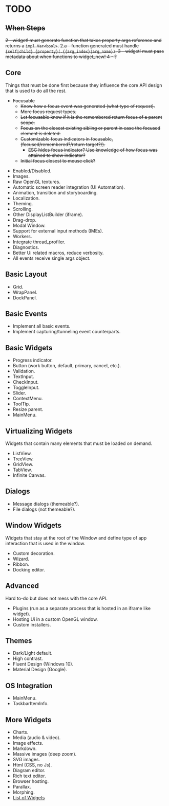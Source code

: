 # TODO

<del>

## When Steps
2 - widget! must generate function that takes property args reference and returns a `impl Var<bool>`.
2.a - function generated must handle `{self|child}.{property}(.{{arg_index}|arg_name})`.
3 - widget! must pass metadata about when functions to widget_new!
4 - ?

</del>

## Core

Things that must be done first because they influence the core API design that is used to do all the rest.

<del>

* Focusable
  * Know how a focus event was generated (what type of request).
  * More focus request types.
  * Let focusable know if it is the remembered return focus of a parent scope.
  * Focus on the closest existing sibling or parent in case the focused element is deleted.
  * Customizable focus indicators in focusable, (focused/remembered?/return target?/).
    * ESC hides focus indicator? Use knowledge of how focus was attained to show indicator?
  * Initial focus closest to mouse click?

</del>

* Enabled/Disabled.
* Images.
* Raw OpenGL textures.
* Automatic screen reader integration (UI Automation).
* Animation, transition and storyboarding.
* Localization.
* Theming.
* Scrolling.
* Other DisplayListBuilder (iframe).
* Drag-drop.
* Modal Window.
* Support for external input methods (IMEs).
* Workers.
* Integrate thread_profiler.
* Diagnostics.
* Better Ui related macros, reduce verbosity.
* All events receive single args object.

## Basic Layout

* Grid.
* WrapPanel.
* DockPanel.

## Basic Events

* Implement all basic events.
* Implement capturing/tunneling event counterparts.

## Basic Widgets

* Progress indicator.
* Button (work button, default, primary, cancel, etc.).
* Validation.
* TextInput.
* CheckInput.
* ToggleInput.
* Slider.
* ContextMenu.
* ToolTip.
* Resize parent.
* MainMenu.

## Virtualizing Widgets

Widgets that contain many elements that must be loaded on demand.

* ListView.
* TreeView.
* GridView.
* TabView.
* Infinite Canvas.

## Dialogs

* Message dialogs (themeable?).
* File dialogs (not themeable?).

## Window Widgets

Widgets that stay at the root of the Window and define type of app interaction that is used in the window.

* Custom decoration.
* Wizard.
* Ribbon.
* Docking editor.

## Advanced

Hard to-do but does not mess with the core API.

* Plugins (run as a separate process that is hosted in an iframe like widget).
* Hosting Ui in a custom OpenGL window.
* Custom installers.

## Themes

* Dark/Light default.
* High contrast.
* Fluent Design (Windows 10).
* Material Design (Google).

## OS Integration

* MainMenu.
* TaskbarItemInfo.

## More Widgets

* Charts.
* Media (audio & video).
* Image effects.
* Markdown.
* Massive images (deep zoom).
* SVG images.
* Html (CSS, no Js).
* Diagram editor.
* Rich text editor.
* Browser hosting.
* Parallax.
* Morphing.
* [List of Widgets](https://www.telerik.com/products/wpf/overview.aspx)
